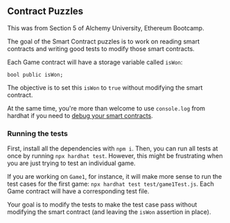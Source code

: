 ## Contract Puzzles

This was from Section 5 of Alchemy University, Ethereum Bootcamp.  

The goal of the Smart Contract puzzles is to work on reading smart contracts and writing good tests to modify those smart contracts.

Each Game contract will have a storage variable called `isWon`:

```
bool public isWon;
```

The objective is to set this `isWon` to `true` without modifying the smart contract.

At the same time, you're more than welcome to use `console.log` from hardhat if you need to [debug your smart contracts](https://hardhat.org/tutorial/debugging-with-hardhat-network.html#solidity-console-log).

### Running the tests

First, install all the dependencies with `npm i`. Then, you can run all tests at once by running `npx hardhat test`. However, this might be frustrating when you are just trying to test an individual game.

If you are working on `Game1`, for instance, it will make more sense to run the test cases for the first game: `npx hardhat test test/game1Test.js`. Each Game contract will have a corresponding test file.

Your goal is to modify the tests to make the test case pass without modifying the smart contract (and leaving the `isWon` assertion in place).
